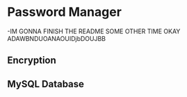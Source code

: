 # Password Manager
-IM GONNA FINISH THE README SOME OTHER TIME OKAY ADAWBNDUOANAOUIDjbDOUJBB
## Encryption

## MySQL Database
